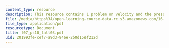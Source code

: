 ```yaml
---
content_type: resource
description: This resource contains 1 problem on velocity and the pressure difference.
file: /media/https%3A/open-learning-course-data-rc.s3.amazonaws.com/16-01-unified-engineering-i-ii-iii-iv-fall-2005-spring-2006/201993fecef7a9d3946e2b0d15ef212d_f07_ps10_fall03.pdf
file_type: application/pdf
resourcetype: Document
title: f07_ps10_fall03.pdf
uid: 201993fe-cef7-a9d3-946e-2b0d15ef212d
---
```

